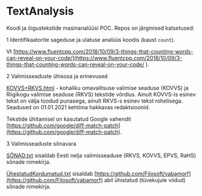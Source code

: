# TextAnalysis

Koodi ja õigustekstide masinanalüüsi POC. Repos on järgmised katsetused:

1  Identifikaatorite sageduse ja ulatuse analüüs koodis (kaust `count`).

Vt [https://www.fluentcpp.com/2018/10/09/3-things-that-counting-words-can-reveal-on-your-code/](https://www.fluentcpp.com/2018/10/09/3-things-that-counting-words-can-reveal-on-your-code/ ).

2  Valimisseaduste ühisosa ja erinevused

[KOVVS+RKVS.html](https://e-gov.github.io/CodeCount/KOVVS+RKVS.html) - kohaliku omavalitsuse valimise seaduse (KOVVS) ja Riigikogu valimise seaduse (RKVS) tekstide võrdlus. Ainult KOVVS-is esinev tekst on välja toodud punasega, ainult RKVS-s esinev tekst rohelisega. Seadused on 01.01.2021 kehtima hakkavas redaktsioonid.

Tekstide ühitamisel on kasutatud Google vahendit [https://github.com/google/diff-match-patch](https://github.com/google/diff-match-patch).

3  Valimisseaduste sõnavara

[SÕNAD.txt](https://github.com/e-gov/CodeCount/law/blob/master/S%C3%95NAD.txt) sisaldab Eesti nelja valimisseaduse (RKVS, KOVVS, EPVS, RaHS) sõnade nimekirja.

[ÜhestatudKordumatud.txt](https://github.com/e-gov/CodeCount/law/blob/master/%C3%9ChtestatudKordumatud.txt) sisaldab [https://github.com/Filosoft/vabamorf](https://github.com/Filosoft/vabamorf) abil ühistatud (tüvekujule viidud) sõnade nimekirja.

